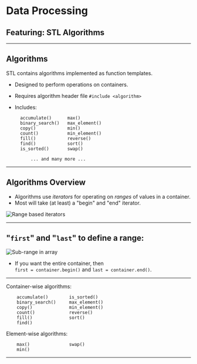 # Data Processing
## Featuring: STL Algorithms

---

## Algorithms

STL contains algorithms implemented as function templates.

- Designed to perform operations on containers.
- Requires algorithm header file  `#include <algorithm>`
- Includes:

        accumulate()      max()
        binary_search()   max_element()
        copy()            min()
        count()           min_element()
        fill()            reverse()
        find()            sort()
        is_sorted()       swap()

            ... and many more ...

---

## Algorithms Overview

* Algorithms use _iterators_ for operating on _ranges_ of values in a container.
* Most will take (at least) a "begin" and "end" iterator.

![Range based iterators](https://cdn.rawgit.com/jcausey-astate/CS2114_lecture_notes/master/assets/images/shared/range_iterators_in_array.svg)

---

## "`first`" and "`last`" to define a range:

![Sub-range in array](https://cdn.rawgit.com/jcausey-astate/CS2114_lecture_notes/master/assets/images/shared/range_iterators_to_subrange.svg)

* If you want the entire container, then<br>`first = container.begin()` and `last = container.end()`.
---

Container-wise algorithms:

        accumulate()        is_sorted()
        binary_search()     max_element()
        copy()              min_element()
        count()             reverse()
        fill()              sort()
        find()

Element-wise algorithms:

        max()               swap()
        min()

---
